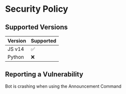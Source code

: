 # Security Policy

## Supported Versions

| Version | Supported          |
| ------- | ------------------ |
| JS v14  | :white_check_mark: |
| Python  | :x:                |

## Reporting a Vulnerability

Bot is crashing when using the Announcement Command
